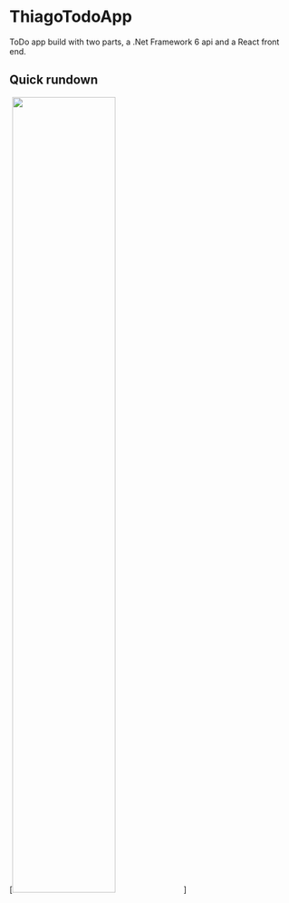 # ThiagoTodoApp

ToDo app build with two parts, a .Net Framework 6 api and a React front end. 

## Quick rundown 

[<img src="[https://i.ytimg.com/vi/Hc79sDi3f0U/maxresdefault.jpg](https://github.com/thiago-nsjob/dotnet-todoapp/blob/main/assets/quick_rundown%20.mp4)" width="60%">]
